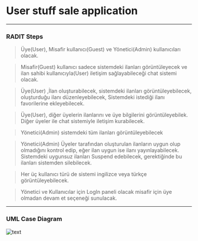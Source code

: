 # User stuff sale application
---
### RADIT Steps

> Üye(User), Misafir kullanıcı(Guest) ve Yönetici(Admin) kullanıcıları olacak.

> Misafir(Guest) kullanıcı sadece sistemdeki ilanları görüntüleyecek ve 
ilan sahibi kullanıcıyla(User) iletişim sağlayabileceği chat sistemi olacak.

> Üye(User) ,İlan oluşturabilecek, sistemdeki ilanları görüntüleyebilecek, 
oluşturduğu ilanı düzenleyebilecek, Sistemdeki istediği ilanı favorilerine ekleyebilecek.

> Üye(User), diğer üyelerin ilanlarını ve üye bilgilerini görüntüleyebilek.
Diğer üyeler ile chat sistemiyle iletişim kurabilecek.

> Yönetici(Admin) sistemdeki tüm ilanları görüntüleyebilecek

> Yönetici(Admin) Üyeler tarafından oluşturulan ilanların uygun olup olmadığını kontrol edip, 
eğer ilan uygun ise ilanı yayınlayabilecek. Sistemdeki uygunsuz ilanları Suspend edebilecek, 
gerektiğinde bu ilanları sistemden silebilecek.

> Her üç kullanıcı türü de sistemi ingilizce veya türkçe görüntüleyebilecek.

> Yönetici ve Kullanıcılar için LogIn paneli olacak misafir için üye olmadan devam et seçeneği sunulacak.

---
### UML Case Diagram
![text](https://user-images.githubusercontent.com/94866363/179572496-9c194e46-7bee-4ee0-8ead-9fe43daf7ff6.png)
